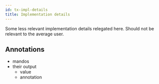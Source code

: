 ```yaml
---
id: tx-impl-details
title: Implementation details
---
```


[comment]: # (mx-abstract)

Some less relevant implementation details relegated here. Should not be relevant to the average user.

[comment]: # (mx-context-auto)

## Annotations

- mandos
- their output
    - value
    - annotation
    
